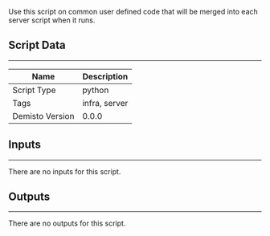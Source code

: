 Use this script on common user defined code that will be merged into each server script when it runs.
## Script Data
---

| **Name** | **Description** |
| --- | --- |
| Script Type | python |
| Tags | infra, server |
| Demisto Version | 0.0.0 |

## Inputs
---
There are no inputs for this script.

## Outputs
---
There are no outputs for this script.
